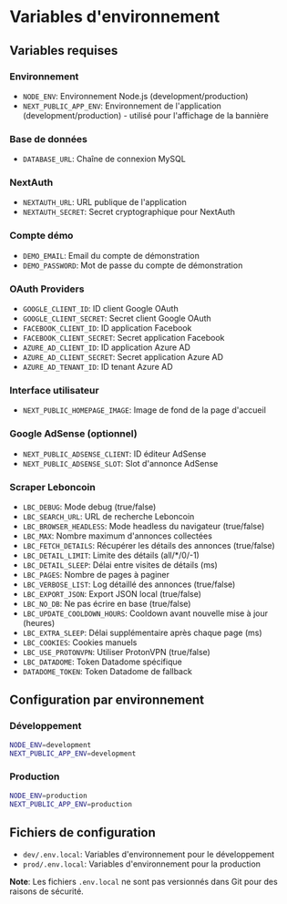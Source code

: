 # Variables d'environnement

## Variables requises

### Environnement
- `NODE_ENV`: Environnement Node.js (development/production)
- `NEXT_PUBLIC_APP_ENV`: Environnement de l'application (development/production) - utilisé pour l'affichage de la bannière

### Base de données
- `DATABASE_URL`: Chaîne de connexion MySQL

### NextAuth
- `NEXTAUTH_URL`: URL publique de l'application
- `NEXTAUTH_SECRET`: Secret cryptographique pour NextAuth

### Compte démo
- `DEMO_EMAIL`: Email du compte de démonstration
- `DEMO_PASSWORD`: Mot de passe du compte de démonstration

### OAuth Providers
- `GOOGLE_CLIENT_ID`: ID client Google OAuth
- `GOOGLE_CLIENT_SECRET`: Secret client Google OAuth
- `FACEBOOK_CLIENT_ID`: ID application Facebook
- `FACEBOOK_CLIENT_SECRET`: Secret application Facebook
- `AZURE_AD_CLIENT_ID`: ID application Azure AD
- `AZURE_AD_CLIENT_SECRET`: Secret application Azure AD
- `AZURE_AD_TENANT_ID`: ID tenant Azure AD

### Interface utilisateur
- `NEXT_PUBLIC_HOMEPAGE_IMAGE`: Image de fond de la page d'accueil

### Google AdSense (optionnel)
- `NEXT_PUBLIC_ADSENSE_CLIENT`: ID éditeur AdSense
- `NEXT_PUBLIC_ADSENSE_SLOT`: Slot d'annonce AdSense

### Scraper Leboncoin
- `LBC_DEBUG`: Mode debug (true/false)
- `LBC_SEARCH_URL`: URL de recherche Leboncoin
- `LBC_BROWSER_HEADLESS`: Mode headless du navigateur (true/false)
- `LBC_MAX`: Nombre maximum d'annonces collectées
- `LBC_FETCH_DETAILS`: Récupérer les détails des annonces (true/false)
- `LBC_DETAIL_LIMIT`: Limite des détails (all/*/0/-1)
- `LBC_DETAIL_SLEEP`: Délai entre visites de détails (ms)
- `LBC_PAGES`: Nombre de pages à paginer
- `LBC_VERBOSE_LIST`: Log détaillé des annonces (true/false)
- `LBC_EXPORT_JSON`: Export JSON local (true/false)
- `LBC_NO_DB`: Ne pas écrire en base (true/false)
- `LBC_UPDATE_COOLDOWN_HOURS`: Cooldown avant nouvelle mise à jour (heures)
- `LBC_EXTRA_SLEEP`: Délai supplémentaire après chaque page (ms)
- `LBC_COOKIES`: Cookies manuels
- `LBC_USE_PROTONVPN`: Utiliser ProtonVPN (true/false)
- `LBC_DATADOME`: Token Datadome spécifique
- `DATADOME_TOKEN`: Token Datadome de fallback

## Configuration par environnement

### Développement
```bash
NODE_ENV=development
NEXT_PUBLIC_APP_ENV=development
```

### Production
```bash
NODE_ENV=production
NEXT_PUBLIC_APP_ENV=production
```

## Fichiers de configuration

- `dev/.env.local`: Variables d'environnement pour le développement
- `prod/.env.local`: Variables d'environnement pour la production

**Note**: Les fichiers `.env.local` ne sont pas versionnés dans Git pour des raisons de sécurité.
